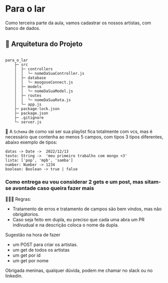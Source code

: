 # Para o lar

Como terceira parte da aula, vamos cadastrar os nossos artistas, com banco de dados.

## 📑 Arquitetura do Projeto

```

para_o_lar         
    ├─ src                       
    │  ├─ controllers            
    │  │  └─ nomeDaSuaController.js  
    │  ├─ database               
    │  │  └─ moogoseConnect.js      
    │  ├─ models                 
    │  │  └─ nomeDaSuaModel.js      
    │  ├─ routes                 
    │  │  └─ nomeDaSuaRota.js      
    │  └─ app.js                 
    ├─ package-lock.json         
    ├─ package.json  
    ├─ .gitignore            
    └─ server.js

```

📖 A `Schema` de como vai ser sua playlist fica totalmente com vcs, mas é necessário que contenha ao menos 5 campos, com tipos 3 tipos diferentes, abaixo exemplo de tipos:

```
datas -> Date ->  2022/12/13
texto: String ->  'meu primeiro trabalho com mongo <3'
lista: ['pop', 'mpb', 'samba']
number: Number -> 1234
boolean: Boolean -> true | false

```

### Como entrega eu vou considerar 2 gets e um post, mas sitam-se avontade caso queira fazer mais

👩🏽‍🏫 Regras:
 - Tratamento de erros e tratamento de campos são bem vindos, mas não obrigátorios.
 - Caso seja feito em dupla, eu preciso que cada uma abra um PR indivudual e na descrição coloca o nome da dupla.

Sugestão na hora de fazer

- um POST para criar os artistas.
- um get de todos os artistas
- um get por id 
- um get por nome

Obrigada meninas, qualquer dúvida, podem me chamar no slack ou no linkedin.
